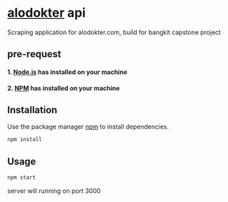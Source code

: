 # [alodokter](https://alodokter.com) api

Scraping application for alodokter.com, build for bangkit capstone project

## pre-request

#### 1. [Node.js](https://nodejs.org/) has installed on your machine

#### 2. [NPM](https://npmjs.com/) has installed on your machine

## Installation

Use the package manager [npm](https://npmjs.com/) to install dependencies.

```bash
npm install
```

## Usage

```bash
npm start
```

server will running on port 3000
